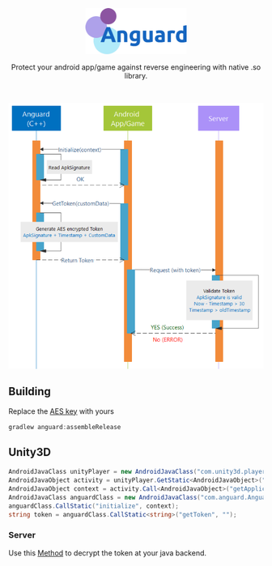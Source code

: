 
<p align="center"><img width="200"src="misc/logo.png"></a></p>
<p align="center">Protect your android app/game against reverse engineering with native .so library.</p>
</br>
<p align="center"><img src="misc/1.png"></a></p>

Building
-------------------
Replace the [AES key](anguard/jni/Anguard.cpp#L14) with yours
```gradle
gradlew anguard:assembleRelease
```
Unity3D
-------------------
```C#
AndroidJavaClass unityPlayer = new AndroidJavaClass("com.unity3d.player.UnityPlayer");
AndroidJavaObject activity = unityPlayer.GetStatic<AndroidJavaObject>("currentActivity");
AndroidJavaObject context = activity.Call<AndroidJavaObject>("getApplicationContext");
AndroidJavaClass anguardClass = new AndroidJavaClass("com.anguard.Anguard");
anguardClass.CallStatic("initialize", context);
string token = anguardClass.CallStatic<string>("getToken", "");
```
### Server
Use this [Method](sample/src/main/java/com/example/MainActivity.java#L39) to decrypt the token at your java backend.
